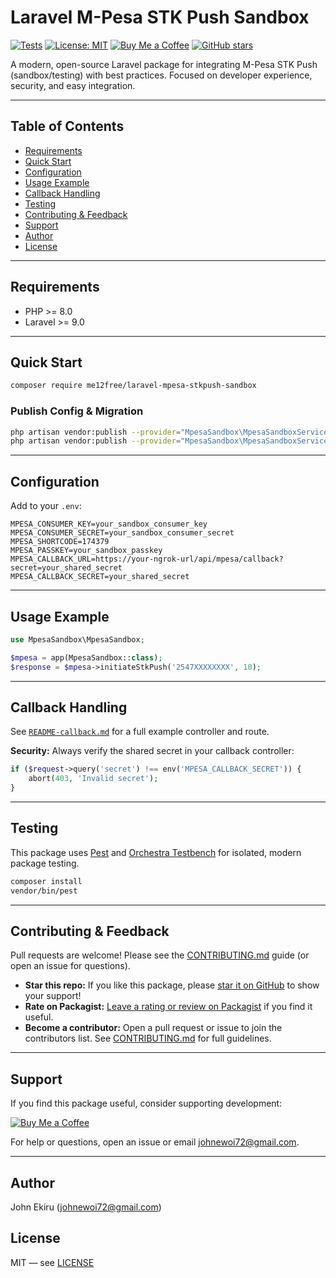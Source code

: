 # Laravel M-Pesa STK Push Sandbox

[![Tests](https://github.com/me12free/laravel-mpesa-stkpush-sandbox/actions/workflows/tests.yml/badge.svg)](https://github.com/me12free/laravel-mpesa-stkpush-sandbox/actions)
[![License: MIT](https://img.shields.io/badge/License-MIT-green.svg)](LICENSE)
[![Buy Me a Coffee](https://img.shields.io/badge/Buy%20Me%20a%20Coffee-Support%20the%20Author-orange?logo=buy-me-a-coffee&logoColor=white)](https://coff.ee/johnekiru7v)
[![GitHub stars](https://img.shields.io/github/stars/me12free/laravel-mpesa-stkpush-sandbox?style=social)](https://github.com/me12free/laravel-mpesa-stkpush-sandbox/stargazers)

A modern, open-source Laravel package for integrating M-Pesa STK Push (sandbox/testing) with best practices. Focused on developer experience, security, and easy integration.

---

## Table of Contents
- [Requirements](#requirements)
- [Quick Start](#quick-start)
- [Configuration](#configuration)
- [Usage Example](#usage-example)
- [Callback Handling](#callback-handling)
- [Testing](#testing)
- [Contributing & Feedback](#contributing--feedback)
- [Support](#support)
- [Author](#author)
- [License](#license)

---

## Requirements
- PHP >= 8.0
- Laravel >= 9.0

---

## Quick Start

```bash
composer require me12free/laravel-mpesa-stkpush-sandbox
```

### Publish Config & Migration

```bash
php artisan vendor:publish --provider="MpesaSandbox\MpesaSandboxServiceProvider" --tag=config
php artisan vendor:publish --provider="MpesaSandbox\MpesaSandboxServiceProvider" --tag=migrations
```

---

## Configuration

Add to your `.env`:
```env
MPESA_CONSUMER_KEY=your_sandbox_consumer_key
MPESA_CONSUMER_SECRET=your_sandbox_consumer_secret
MPESA_SHORTCODE=174379
MPESA_PASSKEY=your_sandbox_passkey
MPESA_CALLBACK_URL=https://your-ngrok-url/api/mpesa/callback?secret=your_shared_secret
MPESA_CALLBACK_SECRET=your_shared_secret
```

---

## Usage Example

```php
use MpesaSandbox\MpesaSandbox;

$mpesa = app(MpesaSandbox::class);
$response = $mpesa->initiateStkPush('2547XXXXXXXX', 10);
```

---

## Callback Handling

See [`README-callback.md`](README-callback.md) for a full example controller and route.

**Security:** Always verify the shared secret in your callback controller:

```php
if ($request->query('secret') !== env('MPESA_CALLBACK_SECRET')) {
    abort(403, 'Invalid secret');
}
```

---

## Testing

This package uses [Pest](https://pestphp.com/) and [Orchestra Testbench](https://github.com/orchestral/testbench) for isolated, modern package testing.

```bash
composer install
vendor/bin/pest
```

---

## Contributing & Feedback

Pull requests are welcome! Please see the [CONTRIBUTING.md](CONTRIBUTING.md) guide (or open an issue for questions).

- **Star this repo:** If you like this package, please [star it on GitHub](https://github.com/me12free/laravel-mpesa-stkpush-sandbox/stargazers) to show your support!
- **Rate on Packagist:** [Leave a rating or review on Packagist](https://packagist.org/packages/me12free/laravel-mpesa-stkpush-sandbox) if you find it useful.
- **Become a contributor:** Open a pull request or issue to join the contributors list. See [CONTRIBUTING.md](CONTRIBUTING.md) for full guidelines.

---

## Support
If you find this package useful, consider supporting development:

[![Buy Me a Coffee](https://www.buymeacoffee.com/assets/img/custom_images/orange_img.png)](https://coff.ee/johnekiru7v)

For help or questions, open an issue or email [johnewoi72@gmail.com](mailto:johnewoi72@gmail.com).

---

## Author

John Ekiru (<johnewoi72@gmail.com>)

## License

MIT — see [LICENSE](LICENSE)
